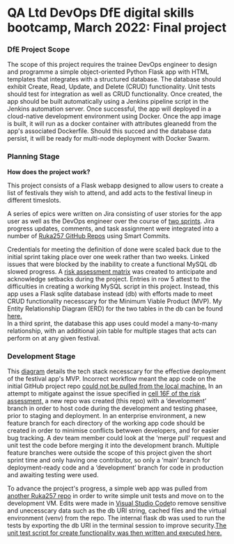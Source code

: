 # QA Ltd DevOps DfE digital skills bootcamp, March 2022: Final project

<h3>DfE Project Scope</h3>
<p>The scope of this project requires the trainee DevOps engineer to design and programme a simple object-oriented Python Flask app with HTML templates that integrates with a structured database. The database should exhibit Create, Read, Update, and Delete (CRUD) functionality. Unit tests should test for integration as well as CRUD functionality. Once created, the app should be built automatically using a Jenkins pipeline script in the Jenkins automation server. Once successful, the app will deployed in a cloud-native development environment using Docker. Once the app image is built, it will run as a docker container with attributes gleanedd from the app's associated Dockerfile. Should this succed and the database data persist, it will be ready for multi-node deployment with Docker Swarm.</p>
<h3>Planning Stage</h3>
<strong>How does the project work?</strong>
<p>This project consists of a Flask webapp designed to allow users to create a list of festivals they wish to attend, and add acts to the festival lineup in different timeslots.</p>
<p>A series of epics were written on Jira consisting of user stories for the app user as well as the DevOps engineer over the course of <a href="https://rebekah-akingbala.atlassian.net/jira/software/projects/QBAFA/boards/2/roadmap">two sprints</a>. Jira progress updates, comments, and task assignment were integrated into a number of <a href="https://rebekah-akingbala.atlassian.net/jira/software/projects/QBAFA/code">Ruka257 GitHub Repos</a> using Smart Commits.</p>
<p>Credentials for meeting the definition of done were scaled back due to the initial sprint taking place over one week rather than two weeks. Linked issues that were blocked by the inability to create a functional MySQL db slowed progress. A <a href="https://docs.google.com/spreadsheets/d/1A8KUrp5BsRaqJweXAlm7HBaXc4gdpwFKgeboT5DccEA/edit?usp=sharing">risk assessment matrix</a> was created to anticipate and acknowledge setbacks during the project. Entries in row 5 attest to the difficulties in creating a working MySQL script in this project. Instead, this app uses a Flask sqlite database instead (db) with efforts made to meet CRUD functionality necesscary for the Minimum Viable Product (MVP). My Entity Relationship Diagram (ERD) for the two tables in the db can be found <a href="https://drive.google.com/file/d/1AAGMHl3QwkLKCghRbad20MXuhN5mQizZ/view?usp=sharing">here.</a>
<br> In a third sprint, the database this app uses could model a many-to-many relationship, with an additional join table for multiple stages that acts can perform on at any given festival.</p>
<h3>Development Stage</h3>
<p>This <a href="https://drive.google.com/file/d/10QPw0NZEc1ZL586dcJxjbUwb6EpJKZXZ/view?usp=sharing">diagram</a> details the tech stack necesscary for the effective deployment of the festival app's MVP. Incorrect workflow meant the app code on the initial GitHub project repo <a href="https://drive.google.com/file/d/1k673GmtWV_x2AGKxbjH0ZJ6guPagAKMM/view?usp=sharing">could not be pulled from the local machine.</a> In an attempt to mitigate against the issue specified in <a href="https://docs.google.com/spreadsheets/d/1A8KUrp5BsRaqJweXAlm7HBaXc4gdpwFKgeboT5DccEA/edit#gid=0&range=F16">cell 16F of the risk assessment,</a> a new repo was created (this repo) with a ‘development’ branch in order to host code during the development and testing phasee, prior to staging and deployment. In an enterprise environment, a new feature branch for each directory of the working app code should be created in order to minimise conflicts betwwen developers, and for easier bug tracking. A dev team member could look at the ‘merge pull' request and unit test the code before merging it into the development branch. Multiple feature branches were outside the scope of this project given the short sprint time and only having one contributor, so only a ‘main’ branch for deployment-ready code and a ‘development’ branch for code in production and awaiting testing were used.</p>
<p>To advance the project's progress, a simple web app was pulled from <a href="https://github.com/Ruka257/qa-flask-week/blob/main/flask-unit-testing/app.py">another Ruka257 repo</a> in order to write simple unit tests and move on to the development VM. Edits were made in <a href="https://drive.google.com/file/d/10QPw0NZEc1ZL586dcJxjbUwb6EpJKZXZ/view?usp=sharing"> Visual Studio Code</a>to remove sensitive and unecesscary data such as the db URI string, cached files and the virtual environment (venv) from the repo. The internal flask db was used to run the tests by exporting the db URI in the terminal session to improve security.<a href="https://drive.google.com/file/d/1Ux8BSQUJLjRsivSs05doVbWewNAgitWW/view?usp=sharing">The unit test script for create functionality was then written and executed here.</a>
</p>